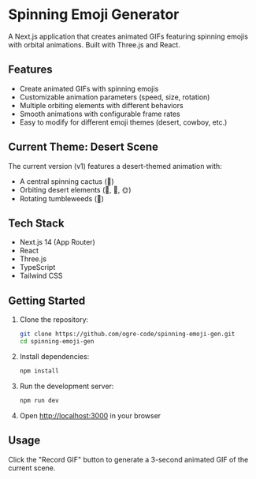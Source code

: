 # Spinning Emoji Generator

A Next.js application that creates animated GIFs featuring spinning emojis with orbital animations. Built with Three.js and React.

## Features

- Create animated GIFs with spinning emojis
- Customizable animation parameters (speed, size, rotation)
- Multiple orbiting elements with different behaviors
- Smooth animations with configurable frame rates
- Easy to modify for different emoji themes (desert, cowboy, etc.)

## Current Theme: Desert Scene

The current version (v1) features a desert-themed animation with:
- A central spinning cactus (🌵)
- Orbiting desert elements (🦎, 🦂, 🌞)
- Rotating tumbleweeds (🌾)

## Tech Stack

- Next.js 14 (App Router)
- React
- Three.js
- TypeScript
- Tailwind CSS

## Getting Started

1. Clone the repository:
   ```bash
   git clone https://github.com/ogre-code/spinning-emoji-gen.git
   cd spinning-emoji-gen
   ```

2. Install dependencies:
   ```bash
   npm install
   ```

3. Run the development server:
   ```bash
   npm run dev
   ```

4. Open [http://localhost:3000](http://localhost:3000) in your browser

## Usage

Click the "Record GIF" button to generate a 3-second animated GIF of the current scene.